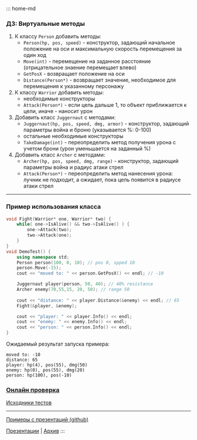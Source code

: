 ::: home-md 
<!-- .element: hidden="hidden" -->

### ДЗ: Виртуальные методы

1. К классу `Person` добавить методы:
	- `Person(hp, pos, speed)` - конструктор, задающий начальное положение на оси и максимальную скорость перемещения за один ход
	- `Move(int)` - перемещение на заданное расстояние (отрицательное знаение перемещает влево)
	- `GetPosX` - возвращает положение на оси
	- `Distance(Person*)` - возвращает значение, необходимое для перемещения к указанному персонажу
2. К классу `Warrior` добавить методы:
	- необходимые конструкторы
	- `Attack(Person*)` - если цель дальше 1, то объект приближается к цели, иначе - наносит урон
3. Добавить класс `Juggernaut` с методами:
	- `Juggernaut(hp, pos, speed, dmg, armor)` - конструктор, задающий параметры война и броню (указывается %: 0-100)
	- остальные необходимые конструкторы
	- `TakeDamage(int)` - переопределить метод получения урона с учетом брони (урон уменьшается на заданный %)
4. Добавить класс `Archer` с методами:
	- `Archer(hp, pos, speed, dmg, range)` - конструктор, задающий параметры война и радиус атаки стрел
	- `Attack(Person*)` - переопределить метод нанесения урона: лучник не подходит, а ожидает, пока цель появится в радиусе атаки стрел

---
### Пример использования класса
``` cpp
void Fight(Warrior* one, Warrior* two) {
	while( one->IsAlive() && two->IsAlive() ) {
		one->Attack(two);
		two->Attack(one);
	}
}
void DemoTest() {
	using namespace std;
	Person person(100, 0, 10); // pos 0, spped 10
	person.Move(-15);
	cout << "moved to: " << person.GetPosX() << endl; // -10

	Juggernaut player(person, 50, 40); // 40% resistance
	Archer enemy(70,55,15, 20, 50); // range 50
	
	cout << "distance: " << player.Distance(&enemy) << endl; // 65
	Fight(&player, &enemy);

	cout << "player: " << player.Info() << endl;
	cout << "enemy: " << enemy.Info() << endl;
	cout << "person: " << person.Info() << endl;
}
```

Ожидаемый результат запуска примера:
``` shell
moved to: -10
distance: 65
player: hp(4), pos(55), dmg(50)
enemy: hp(0), pos(55), dmg(20)
person: hp(100), pos(-10)
```

### [Онлайн проверка](https://coliru.stacked-crooked.com/a/ebc2e502ceeef117)
[Исходники тестов](https://coliru.stacked-crooked.com/a/f360fc15a047830c)

---
[Примеры с презентаций (github)](https://github.com/aatutor/oop_cpp_files)

[Презентации](https://aatutor.github.io/slides_oop_cpp/) | [Архив](https://sourceforge.net/projects/cpp-oop-top-aca/files/Lections/active/)
:::
